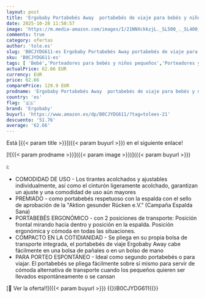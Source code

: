```yaml
---
layout: post
title: 'Ergobaby Portabebés Away  portabebés de viaje para bebés y niños pequeños  5 4-15 9 kg   portabebés ventral y portabebés dorsal de 2 posiciones  Graphite Grey'
date: 2025-10-28 11:50:57
image: 'https://m.media-amazon.com/images/I/21NNXckkzjL._SL500_._SL400_.jpg'
comments: true
category: ofertas
author: 'tole.es'
slug: 'B0CJYDG611-es Ergobaby Portabebés Away portabebés de viaje para bebés y...'
sku: 'B0CJYDG611-es'
tags: [ 'Bebé','Porteadores para bebés y niños pequeños','Porteadores y accesorios para bebés y niños pequeños','bebés','ergobaby','portabebés','🇪🇸', ]
actualPrice: 62.66 EUR
currency: EUR
price: 62.66
comparePrice: 129.9 EUR
prodname: 'Ergobaby Portabebés Away  portabebés de viaje para bebés y niños pequeños  5 4-15 9 kg   portabebés ventral y portabebés dorsal de 2 posiciones  Graphite Grey'
country: 'es'
flag: '🇪🇸'
brand: 'Ergobaby'
buyurl: 'https://www.amazon.es/dp/B0CJYDG611/?tag=tolees-21'
descuento: '51.76'
average: '62.66'
---
```


Está [{{< param title >}}]({{< param buyurl >}}) en el siguiente enlace!

[![{{< param prodname >}}]({{< param image >}})]({{< param buyurl >}})

ℹ️:

- COMODIDAD DE USO - Los tirantes acolchados y ajustables individualmente, así como el cinturón ligeramente acolchado, garantizan un ajuste y una comodidad de uso aún mayores
- PREMIADO - como portabebés respetuoso con la espalda con el sello de aprobación de la "Aktion gesunder Rücken e.V." (Campaña Espalda Sana)
- PORTABEBÉS ERGONÓMICO - con 2 posiciones de transporte: Posición frontal mirando hacia dentro y posición en la espalda. Posición ergonómica y cómoda en todas las situaciones.
- COMPACTO EN LA COTIDIANIDAD - Se pliega en su propia bolsa de transporte integrada, el portabebés de viaje Ergobaby Away cabe fácilmente en una bolsa de pañales o en un bolso de mano
- PARA PORTEO ESPONTÁNEO - Ideal como segundo portabebés o para viajar. El portabebés se pliega fácilmente sobre sí mismo para servir de cómoda alternativa de transporte cuando los pequeños quieren ser llevados espontáneamente o se cansan

[🛒 Ver la oferta!!]({{< param buyurl >}})
{{<world>}}B0CJYDG611{{</world>}}
